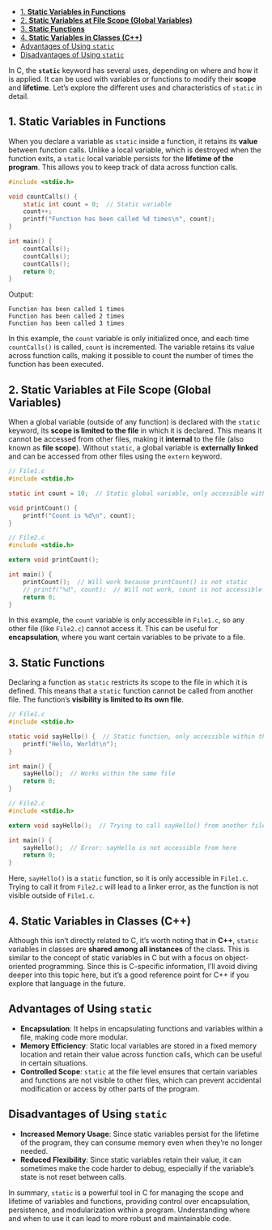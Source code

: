 - [1. **Static Variables in Functions**](#1-static-variables-in-functions)
- [2. **Static Variables at File Scope (Global Variables)**](#2-static-variables-at-file-scope-global-variables)
- [3. **Static Functions**](#3-static-functions)
- [4. **Static Variables in Classes (C++)**](#4-static-variables-in-classes-c)
- [Advantages of Using `static`](#advantages-of-using-static)
- [Disadvantages of Using `static`](#disadvantages-of-using-static)

In C, the **`static`** keyword has several uses, depending on where and how it is applied. It can be used with variables or functions to modify their **scope** and **lifetime**. Let’s explore the different uses and characteristics of `static` in detail.

## 1. **Static Variables in Functions**
When you declare a variable as `static` inside a function, it retains its **value** between function calls. Unlike a local variable, which is destroyed when the function exits, a `static` local variable persists for the **lifetime of the program**. This allows you to keep track of data across function calls.

```c
#include <stdio.h>

void countCalls() {
    static int count = 0;  // Static variable
    count++;
    printf("Function has been called %d times\n", count);
}

int main() {
    countCalls();
    countCalls();
    countCalls();
    return 0;
}
```

Output:
```
Function has been called 1 times
Function has been called 2 times
Function has been called 3 times
```

In this example, the `count` variable is only initialized once, and each time `countCalls()` is called, `count` is incremented. The variable retains its value across function calls, making it possible to count the number of times the function has been executed.

## 2. **Static Variables at File Scope (Global Variables)**
When a global variable (outside of any function) is declared with the `static` keyword, its **scope is limited to the file** in which it is declared. This means it cannot be accessed from other files, making it **internal** to the file (also known as **file scope**). Without `static`, a global variable is **externally linked** and can be accessed from other files using the `extern` keyword.

```c
// File1.c
#include <stdio.h>

static int count = 10;  // Static global variable, only accessible within this file

void printCount() {
    printf("Count is %d\n", count);
}
```

```c
// File2.c
#include <stdio.h>

extern void printCount();

int main() {
    printCount();  // Will work because printCount() is not static
    // printf("%d", count);  // Will not work, count is not accessible here
    return 0;
}
```

In this example, the `count` variable is only accessible in `File1.c`, so any other file (like `File2.c`) cannot access it. This can be useful for **encapsulation**, where you want certain variables to be private to a file.

## 3. **Static Functions**
Declaring a function as `static` restricts its scope to the file in which it is defined. This means that a `static` function cannot be called from another file. The function’s **visibility is limited to its own file**.

```c
// File1.c
#include <stdio.h>

static void sayHello() {  // Static function, only accessible within this file
    printf("Hello, World!\n");
}

int main() {
    sayHello();  // Works within the same file
    return 0;
}
```

```c
// File2.c
#include <stdio.h>

extern void sayHello();  // Trying to call sayHello() from another file

int main() {
    sayHello();  // Error: sayHello is not accessible from here
    return 0;
}
```

Here, `sayHello()` is a `static` function, so it is only accessible in `File1.c`. Trying to call it from `File2.c` will lead to a linker error, as the function is not visible outside of `File1.c`.

## 4. **Static Variables in Classes (C++)**
Although this isn’t directly related to C, it’s worth noting that in **C++**, `static` variables in classes are **shared among all instances** of the class. This is similar to the concept of static variables in C but with a focus on object-oriented programming. Since this is C-specific information, I’ll avoid diving deeper into this topic here, but it’s a good reference point for C++ if you explore that language in the future.

## Advantages of Using `static`
- **Encapsulation**: It helps in encapsulating functions and variables within a file, making code more modular.
- **Memory Efficiency**: Static local variables are stored in a fixed memory location and retain their value across function calls, which can be useful in certain situations.
- **Controlled Scope**: `static` at the file level ensures that certain variables and functions are not visible to other files, which can prevent accidental modification or access by other parts of the program.

## Disadvantages of Using `static`
- **Increased Memory Usage**: Since static variables persist for the lifetime of the program, they can consume memory even when they’re no longer needed.
- **Reduced Flexibility**: Since static variables retain their value, it can sometimes make the code harder to debug, especially if the variable’s state is not reset between calls.

In summary, `static` is a powerful tool in C for managing the scope and lifetime of variables and functions, providing control over encapsulation, persistence, and modularization within a program. Understanding where and when to use it can lead to more robust and maintainable code.
